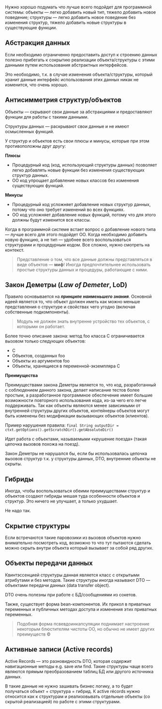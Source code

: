 Нужно хорошо подумать что лучше всего подойдет для программной системы: объекты — легко добавить новый тип, тяжело добавить новое поведение; структуры — легко добавить новое поведение без изменения структур, тяжело добавить новые структуры в существующие функции.
## Абстракция данных

Если необходимо ограниченно предоставить доступ к строению данных полезно прибегать к сокрытию реализации объекта/структуры с этими данными путем использования абстрактных интерфейсов.

Это необходимо, т.к. в случае изменения объекта/структуры, который хранит данные интерфейс использования этих данных никак не изменится, что очень хорошо.

## Антисимметрия структур/объектов

Объекты — скрывают свои данные за абстракциями и предоставляют функции для работы с такими данными.

Структуры данных — раскрывают свои данные и не имеют осмысленных функций.

У структур и объектов есть свои плюсы и минусы, которые при этом противоположны друг другу:

**Плюсы**

- Процедурный код (код, использующий структуры данных) позволяет легко добавлять новые функции без изменения существующих структур данных.
- ОО код упрощает добавление новых классов без изменения существующих функций.

**Минусы**

- Процедурный код усложняет добавление новых структур данных, потому что оно требует изменений во всех функциях.
- ОО код усложняет добавление новых функций, потому что для этого должны будут изменится все классы.

Когда в программной системе встает вопрос о добавление нового типа — лучше всего для этого подойдет ОО. Когда необходимо добавить новую функцию, а не тип — удобнее всего воспользоваться структурами и процедурным кодом. Все сложно, нужно смотреть на контекст.

> Представление о том, что все данные должны представляться в виде объектов — **миф**! Иногда предпочтительнее использовать простые структуры данных и процедуры, работающие с ними.

## Закон Деметры (_Law of Demeter_, LoD)

Правило основывается на _**принципе наименьшего знания**_. Основной идеей является то, что объект должен иметь как можно меньше представления о структуре и свойствах чего угодно (включая собственные подкомпоненты).

> Модуль не должен знать внутренне устройство тех объектов, с которыми он работает.

Более точно описание закона: метод foo класса C ограничивается вызовом только следующих объектов:

- C
- Объектов, созданных foo
- Объекты из аргументов foo
- Объекты, хранящиеся в переменной-экземпляра C

**Преимущества**

Преимуществами закона Деметры является то, что код, разработанный с соблюдением данного закона, делает написание тестов более простым, а разработанное программное обеспечение имеет большие возможности повторного использования кода, из-за чего его легче поддерживать. Так как объекты являются менее зависимыми от внутренней структуры других объектов, контейнеры объектов могут быть изменены без модификации вызывающих объектов (клиентов).

Пример нарушения правила: `final String outputDir = ctxt.getOptions().getScratchDir().getAbsoluteDir()`

Идет работа с объектами, называемыми «крушение поезда» (такая цепочка вызовов похожа на поезд).

Закон Деметры не нарушался бы, если бы использовалась цепочка вызовов структур т.к. у структуры данных, DTO, внутренние объекты не скрыты.

## Гибриды

Иногда, чтобы воспользоваться обеими преимуществами структур и объектов создают гибриды мешая туда особенности объектов и структур. Это ничего не улучшает, а только ухудшает.

Не надо так.

## Скрытие структуры

Если встречаются такие паровозики из вызовов объектов нужно внимательно посмотреть код, возможно то что тут пытаются сделать можно скрыть внутри объекта который вызывает за собой ряд других.

## Объекты передачи данных

Квинтэссенцией структуры данная является класс с открытыми атрибутами и без методов. Такие структуры иногда называют DTO — объектами передачи данных (data transfer object).

DTO очень полезны при работе с БД/сообщениями из сокетов.

Также, существует форма bean-компонентов. Их прикол в приватных переменных и публичных методах доступа и изменения этих приватных переменных.

> Подобная форма псвевдоинкапсуляции поднимает настроение некоторым блюстителям чистоты ОО, но обычно не имеет других преимуществ ©️

## Активные записи (Active records)

Active Records — это разновидность DTO, которая содержит навигационные методы e.g. save или find. Такие структуры чаще всего являются прямым преобразованием таблиц БД или другого источника данных.

В такие данные не нужно зашивать бизнес логику, а то будет получаться объект + структура = гибрид. К active récords нужно относится как к структурам и реализовывать отдельные объекты (со скрытой реализацией) по работе с этими структурами.